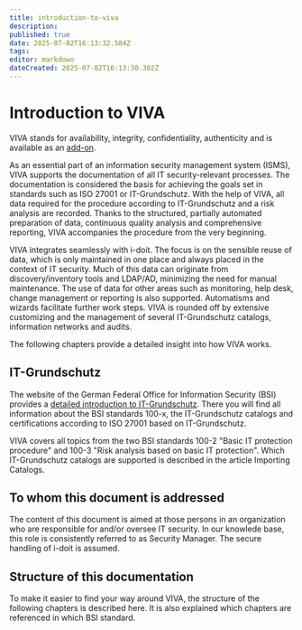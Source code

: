 ```yaml
---
title: introduction-to-viva
description: 
published: true
date: 2025-07-02T16:13:32.584Z
tags: 
editor: markdown
dateCreated: 2025-07-02T16:13:30.302Z
---
```


# Introduction to VIVA

VIVA stands for availability, integrity, confidentiality, authenticity and is available as an [add-on](./../index.md).

As an essential part of an information security management system (ISMS), VIVA supports the documentation of all IT security-relevant processes. The documentation is considered the basis for achieving the goals set in standards such as ISO 27001 or IT-Grundschutz. With the help of VIVA, all data required for the procedure according to IT-Grundschutz and a risk analysis are recorded. Thanks to the structured, partially automated preparation of data, continuous quality analysis and comprehensive reporting, VIVA accompanies the procedure from the very beginning.

VIVA integrates seamlessly with i-doit. The focus is on the sensible reuse of data, which is only maintained in one place and always placed in the context of IT security. Much of this data can originate from discovery/inventory tools and LDAP/AD, minimizing the need for manual maintenance. The use of data for other areas such as monitoring, help desk, change management or reporting is also supported. Automatisms and wizards facilitate further work steps. VIVA is rounded off by extensive customizing and the management of several IT-Grundschutz catalogs, information networks and audits.

The following chapters provide a detailed insight into how VIVA works.

IT-Grundschutz
--------------

The website of the German Federal Office for Information Security (BSI) provides a [detailed introduction to IT-Grundschutz](https://www.bsi.bund.de/EN/Home/home_node.html). There you will find all information about the BSI standards 100-x, the IT-Grundschutz catalogs and certifications according to ISO 27001 based on IT-Grundschutz.

VIVA covers all topics from the two BSI standards 100-2 "Basic IT protection procedure" and 100-3 "Risk analysis based on basic IT protection". Which IT-Grundschutz catalogs are supported is described in the article Importing Catalogs.

To whom this document is addressed
----------------------------------

The content of this document is aimed at those persons in an organization who are responsible for and/or oversee IT security. In our knowlede base, this role is consistently referred to as Security Manager. The secure handling of i-doit is assumed.

Structure of this documentation
-------------------------------

To make it easier to find your way around VIVA, the structure of the following chapters is described here. It is also explained which chapters are referenced in which BSI standard.
